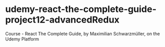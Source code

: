 # udemy-react-the-complete-guide-project12-advancedRedux
Course - React The Complete Guide, by Maximilian Schwarzmüller, on the Udemy Platform
